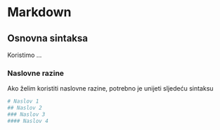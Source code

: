 # Markdown

## Osnovna sintaksa
Koristimo ...
### Naslovne razine
Ako želim koristiti naslovne razine, potrebno je unijeti sljedeću sintaksu
```bash
# Naslov 1 
## Naslov 2
### Naslov 3
#### Naslov 4
```

